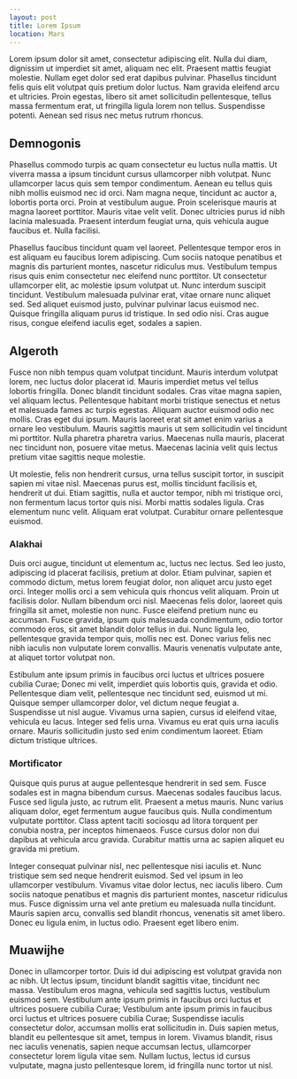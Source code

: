 ```yaml
---
layout: post
title: Lorem Ipsum
location: Mars
---
```


Lorem ipsum dolor sit amet, consectetur adipiscing elit. Nulla dui
diam, dignissim ut imperdiet sit amet, aliquam nec elit. Praesent
mattis feugiat molestie. Nullam eget dolor sed erat dapibus
pulvinar. Phasellus tincidunt felis quis elit volutpat quis pretium
dolor luctus. Nam gravida eleifend arcu et ultricies. Proin egestas,
libero sit amet sollicitudin pellentesque, tellus massa fermentum
erat, ut fringilla ligula lorem non tellus. Suspendisse
potenti. Aenean sed risus nec metus rutrum rhoncus.

Demnogonis
--------
Phasellus commodo turpis ac quam consectetur eu luctus nulla
mattis. Ut viverra massa a ipsum tincidunt cursus ullamcorper nibh
volutpat. Nunc ullamcorper lacus quis sem tempor condimentum. Aenean
eu tellus quis nibh mollis euismod nec id orci. Nam magna neque,
tincidunt ac auctor a, lobortis porta orci. Proin at vestibulum
augue. Proin scelerisque mauris at magna laoreet porttitor. Mauris
vitae velit velit. Donec ultricies purus id nibh lacinia
malesuada. Praesent interdum feugiat urna, quis vehicula augue
faucibus et. Nulla facilisi.

Phasellus faucibus tincidunt quam vel laoreet. Pellentesque tempor
eros in est aliquam eu faucibus lorem adipiscing. Cum sociis natoque
penatibus et magnis dis parturient montes, nascetur ridiculus
mus. Vestibulum tempus risus quis enim consectetur nec eleifend nunc
porttitor. Ut consectetur ullamcorper elit, ac molestie ipsum volutpat
ut. Nunc interdum suscipit tincidunt. Vestibulum malesuada pulvinar
erat, vitae ornare nunc aliquet sed. Sed aliquet euismod justo,
pulvinar pulvinar lacus euismod nec. Quisque fringilla aliquam purus
id tristique. In sed odio nisi. Cras augue risus, congue eleifend
iaculis eget, sodales a sapien.

Algeroth
----------
Fusce non nibh tempus quam volutpat tincidunt. Mauris interdum
volutpat lorem, nec luctus dolor placerat id. Mauris imperdiet metus
vel tellus lobortis fringilla. Donec blandit tincidunt sodales. Cras
vitae magna sapien, vel aliquam lectus. Pellentesque habitant morbi
tristique senectus et netus et malesuada fames ac turpis
egestas. Aliquam auctor euismod odio nec mollis. Cras eget dui
ipsum. Mauris laoreet erat sit amet enim varius a ornare leo
vestibulum. Mauris sagittis mauris ut sem sollicitudin vel tincidunt
mi porttitor. Nulla pharetra pharetra varius. Maecenas nulla mauris,
placerat nec tincidunt non, posuere vitae metus. Maecenas lacinia
velit quis lectus pretium vitae sagittis neque molestie.

Ut molestie, felis non hendrerit cursus, urna tellus suscipit tortor,
in suscipit sapien mi vitae nisl. Maecenas purus est, mollis tincidunt
facilisis et, hendrerit ut dui. Etiam sagittis, nulla et auctor
tempor, nibh mi tristique orci, non fermentum lacus tortor quis
nisi. Morbi mattis sodales ligula. Cras elementum nunc velit. Aliquam
erat volutpat. Curabitur ornare pellentesque euismod.

### Alakhai
Duis orci augue, tincidunt ut elementum ac, luctus nec lectus. Sed leo
justo, adipiscing id placerat facilisis, pretium at dolor. Etiam
pulvinar, sapien et commodo dictum, metus lorem feugiat dolor, non
aliquet arcu justo eget orci. Integer mollis orci a sem vehicula quis
rhoncus velit aliquam. Proin ut facilisis dolor. Nullam bibendum orci
nisl. Maecenas felis dolor, laoreet quis fringilla sit amet, molestie
non nunc. Fusce eleifend pretium nunc eu accumsan. Fusce gravida,
ipsum quis malesuada condimentum, odio tortor commodo eros, sit amet
blandit dolor tellus in dui. Nunc ligula leo, pellentesque gravida
tempor quis, mollis nec est. Donec varius felis nec nibh iaculis non
vulputate lorem convallis. Mauris venenatis vulputate ante, at aliquet
tortor volutpat non.

Estibulum ante ipsum primis in faucibus orci luctus et ultrices
posuere cubilia Curae; Donec mi velit, imperdiet quis lobortis quis,
gravida et odio. Pellentesque diam velit, pellentesque nec tincidunt
sed, euismod ut mi. Quisque semper ullamcorper dolor, vel dictum neque
feugiat a. Suspendisse ut nisl augue. Vivamus urna sapien, cursus id
eleifend vitae, vehicula eu lacus. Integer sed felis urna. Vivamus eu
erat quis urna iaculis ornare. Mauris sollicitudin justo sed enim
condimentum laoreet. Etiam dictum tristique ultrices.

### Mortificator
Quisque quis purus at augue pellentesque hendrerit in sed sem. Fusce
sodales est in magna bibendum cursus. Maecenas sodales faucibus
lacus. Fusce sed ligula justo, ac rutrum elit. Praesent a metus
mauris. Nunc varius aliquam dolor, eget fermentum augue faucibus
quis. Nulla condimentum vulputate porttitor. Class aptent taciti
sociosqu ad litora torquent per conubia nostra, per inceptos
himenaeos. Fusce cursus dolor non dui dapibus at vehicula arcu
gravida. Curabitur mattis urna ac sapien aliquet eu gravida mi
pretium.

Integer consequat pulvinar nisl, nec pellentesque nisi iaculis
et. Nunc tristique sem sed neque hendrerit euismod. Sed vel ipsum in
leo ullamcorper vestibulum. Vivamus vitae dolor lectus, nec iaculis
libero. Cum sociis natoque penatibus et magnis dis parturient montes,
nascetur ridiculus mus. Fusce dignissim urna vel ante pretium eu
malesuada nulla tincidunt. Mauris sapien arcu, convallis sed blandit
rhoncus, venenatis sit amet libero. Donec eu ligula enim, in luctus
odio. Praesent eget libero enim.

Muawijhe
--------
Donec in ullamcorper tortor. Duis id dui adipiscing est volutpat
gravida non ac nibh. Ut lectus ipsum, tincidunt blandit sagittis
vitae, tincidunt nec massa. Vestibulum eros magna, vehicula sed
sagittis luctus, vestibulum euismod sem. Vestibulum ante ipsum primis
in faucibus orci luctus et ultrices posuere cubilia Curae; Vestibulum
ante ipsum primis in faucibus orci luctus et ultrices posuere cubilia
Curae; Suspendisse iaculis consectetur dolor, accumsan mollis erat
sollicitudin in. Duis sapien metus, blandit eu pellentesque sit amet,
tempus in lorem. Vivamus blandit, risus nec iaculis venenatis, sapien
neque accumsan lectus, ullamcorper consectetur lorem ligula vitae
sem. Nullam luctus, lectus id cursus vulputate, magna justo
pellentesque lorem, id fringilla nunc tortor ut nisl.
